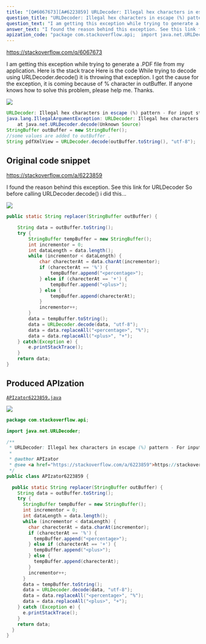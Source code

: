 ```yaml
---
title: "[Q#6067673][A#6223859] URLDecoder: Illegal hex characters in escape (%) pattern - For input string: \"</\""
question_title: "URLDecoder: Illegal hex characters in escape (%) pattern - For input string: \"</\""
question_text: "I am getting this exception while trying to generate a .PDF file from my application. Here is the stack trace Here is the code While trying to decode using URLDecoder.decode() it is throwing that exception. I got the cause for the exception, it is coming because of % character in outBuffer. If anyone knows how to solve this problem, please help me. Thanks."
answer_text: "I found the reason behind this exception. See this link for URLDecoder So before calling URLDecoder.decode() i did this..."
apization_code: "package com.stackoverflow.api;  import java.net.URLDecoder;  /**  * URLDecoder: Illegal hex characters in escape (%) pattern - For input string: \"</\"  *  * @author APIzator  * @see <a href=\"https://stackoverflow.com/a/6223859\">https://stackoverflow.com/a/6223859</a>  */ public class APIzator6223859 {    public static String replacer(StringBuffer outBuffer) {     String data = outBuffer.toString();     try {       StringBuffer tempBuffer = new StringBuffer();       int incrementor = 0;       int dataLength = data.length();       while (incrementor < dataLength) {         char charecterAt = data.charAt(incrementor);         if (charecterAt == '%') {           tempBuffer.append(\"<percentage>\");         } else if (charecterAt == '+') {           tempBuffer.append(\"<plus>\");         } else {           tempBuffer.append(charecterAt);         }         incrementor++;       }       data = tempBuffer.toString();       data = URLDecoder.decode(data, \"utf-8\");       data = data.replaceAll(\"<percentage>\", \"%\");       data = data.replaceAll(\"<plus>\", \"+\");     } catch (Exception e) {       e.printStackTrace();     }     return data;   } }"
---
```


https://stackoverflow.com/q/6067673

I am getting this exception while trying to generate a .PDF file from my application.
Here is the stack trace
Here is the code
While trying to decode using URLDecoder.decode() it is throwing that exception. I got the cause for the exception, it is coming because of % character in outBuffer.
If anyone knows how to solve this problem, please help me.
Thanks.


<div class="code-logo"><img src="/stackoverflow.png" /></div>

```java
URLDecoder: Illegal hex characters in escape (%) pattern - For input string:....
java.lang.IllegalArgumentException: URLDecoder: Illegal hex characters in escape (%) pattern - For input string: "</"
    at java.net.URLDecoder.decode(Unknown Source)
StringBuffer outBuffer = new StringBuffer();
//some values are added to outBuffer .
String pdfXmlView = URLDecoder.decode(outBuffer.toString(), "utf-8");
```


## Original code snippet

https://stackoverflow.com/a/6223859

I found the reason behind this exception. See this link for URLDecoder
So before calling URLDecoder.decode() i did this...

<div class="code-logo"><img src="/stackoverflow.png" /></div>

```java
public static String replacer(StringBuffer outBuffer) {

    String data = outBuffer.toString();
    try {
        StringBuffer tempBuffer = new StringBuffer();
        int incrementor = 0;
        int dataLength = data.length();
        while (incrementor < dataLength) {
            char charecterAt = data.charAt(incrementor);
            if (charecterAt == '%') {
                tempBuffer.append("<percentage>");
            } else if (charecterAt == '+') {
                tempBuffer.append("<plus>");
            } else {
                tempBuffer.append(charecterAt);
            }
            incrementor++;
        }
        data = tempBuffer.toString();
        data = URLDecoder.decode(data, "utf-8");
        data = data.replaceAll("<percentage>", "%");
        data = data.replaceAll("<plus>", "+");
    } catch(Exception e) {
        e.printStackTrace();
    }
    return data;
}
```

## Produced APIzation

[`APIzator6223859.java`](https://github.com/pasqualesalza/apization-temp-data/raw/master/search/APIzator6223859.java)

<div class="code-logo"><img src="/apizator.png" /></div>

```java
package com.stackoverflow.api;

import java.net.URLDecoder;

/**
 * URLDecoder: Illegal hex characters in escape (%) pattern - For input string: "</"
 *
 * @author APIzator
 * @see <a href="https://stackoverflow.com/a/6223859">https://stackoverflow.com/a/6223859</a>
 */
public class APIzator6223859 {

  public static String replacer(StringBuffer outBuffer) {
    String data = outBuffer.toString();
    try {
      StringBuffer tempBuffer = new StringBuffer();
      int incrementor = 0;
      int dataLength = data.length();
      while (incrementor < dataLength) {
        char charecterAt = data.charAt(incrementor);
        if (charecterAt == '%') {
          tempBuffer.append("<percentage>");
        } else if (charecterAt == '+') {
          tempBuffer.append("<plus>");
        } else {
          tempBuffer.append(charecterAt);
        }
        incrementor++;
      }
      data = tempBuffer.toString();
      data = URLDecoder.decode(data, "utf-8");
      data = data.replaceAll("<percentage>", "%");
      data = data.replaceAll("<plus>", "+");
    } catch (Exception e) {
      e.printStackTrace();
    }
    return data;
  }
}

```